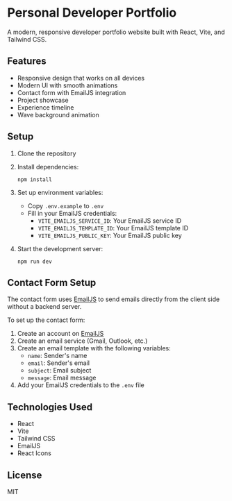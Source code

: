 # Personal Developer Portfolio

A modern, responsive developer portfolio website built with React, Vite, and Tailwind CSS.

## Features

- Responsive design that works on all devices
- Modern UI with smooth animations
- Contact form with EmailJS integration
- Project showcase
- Experience timeline
- Wave background animation

## Setup

1. Clone the repository
2. Install dependencies:
   ```
   npm install
   ```
3. Set up environment variables:
   - Copy `.env.example` to `.env`
   - Fill in your EmailJS credentials:
     - `VITE_EMAILJS_SERVICE_ID`: Your EmailJS service ID
     - `VITE_EMAILJS_TEMPLATE_ID`: Your EmailJS template ID
     - `VITE_EMAILJS_PUBLIC_KEY`: Your EmailJS public key

4. Start the development server:
   ```
   npm run dev
   ```

## Contact Form Setup

The contact form uses [EmailJS](https://www.emailjs.com/) to send emails directly from the client side without a backend server.

To set up the contact form:

1. Create an account on [EmailJS](https://www.emailjs.com/)
2. Create an email service (Gmail, Outlook, etc.)
3. Create an email template with the following variables:
   - `name`: Sender's name
   - `email`: Sender's email
   - `subject`: Email subject
   - `message`: Email message
4. Add your EmailJS credentials to the `.env` file

## Technologies Used

- React
- Vite
- Tailwind CSS
- EmailJS
- React Icons

## License

MIT
